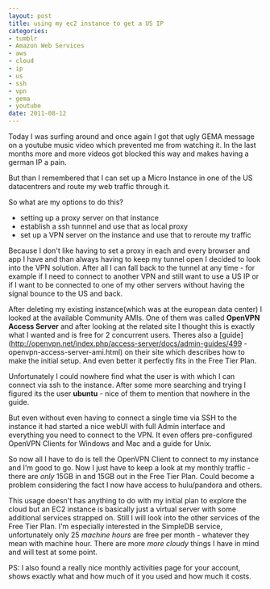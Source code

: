 ```yaml
--- 
layout: post
title: using my ec2 instance to get a US IP
categories: 
- tumblr
- Amazon Web Services
- aws
- cloud
- ip
- us
- ssh
- vpn
- gema
- youtube
date: 2011-08-12
---
```

Today I was surfing around and once again I got that ugly GEMA message on a
youtube music video which prevented me from watching it. In the last months
more and more videos got blocked this way and makes having a german IP a pain.

But than I remembered that I can set up a Micro Instance in one of the US
datacentrers and route my web traffic through it.

<!-- more -->

So what are my options to do this?

  * setting up a proxy server on that instance
  * establish a ssh tunnnel and use that as local proxy
  * set up a VPN server on the instance and use that to reroute my traffic

Because I don't like having to set a proxy in each and every browser and app I
have and than always having to keep my tunnel open I decided to look into the
VPN solution. After all I can fall back to the tunnel at any time - for
example if I need to connect to another VPN and still want to use a US IP or
if I want to be connected to one of my other servers without having the signal
bounce to the US and back.

After deleting my existing instance(which was at the european data center) I
looked at the available Community AMIs. One of them was called **OpenVPN
Access Server** and after looking at the related site I thought this is
exactly what I wanted and is free for 2 concurrent users. Theres also a
[guide](http://openvpn.net/index.php/access-server/docs/admin-guides/499
-openvpn-access-server-ami.html) on their site which describes how to make the
initial setup. And even better it perfectly fits in the Free Tier Plan.

Unfortunately I could nowhere find what the user is with which I can connect
via ssh to the instance. After some more searching and trying I figured its
the user **ubuntu** - nice of them to mention that nowhere in the guide.

But even without even having to connect a single time via SSH to the instance
it had started a nice webUI with full Admin interface and everything you need
to connect to the VPN. It even offers pre-configured OpenVPN Clients for
Windows and Mac and a guide for Unix.

So now all I have to do is tell the OpenVPN Client to connect to my instance
and I'm good to go. Now I just have to keep a look at my monthly traffic -
there are _only_ 15GB in and 15GB out in the Free Tier Plan. Could become a
problem considering the fact I now have access to hulu/pandora and others.

This usage doesn't has anything to do with my initial plan to explore the
cloud but an EC2 instance is basically just a virtual server with some
additional services strapped on. Still I will look into the other services of
the Free Tier Plan. I'm especially interested in the SimpleDB service,
unfortunately only 25 _machine hours_ are free per month - whatever they mean
with machine hour. There are more _more cloudy_ things I have in mind and will
test at some point.

PS: I also found a really nice monthly activities page for your account, shows
exactly what and how much of it you used and how much it costs.

